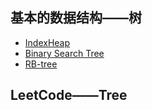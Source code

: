 ## 基本的数据结构——树

* [IndexHeap](https://github.com/steveLauwh/Data-Structures-And-Algorithms/tree/master/Tree/IndexHeap)
* [Binary Search Tree](https://github.com/steveLauwh/Data-Structures-And-Algorithms/tree/master/Tree/Binary%20Search%20Tree)
* [RB-tree](https://github.com/steveLauwh/Data-Structures-And-Algorithms/tree/master/Tree/RB-tree)

## LeetCode——Tree

